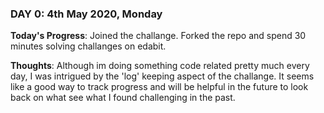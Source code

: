 ### DAY 0:  4th May 2020, Monday

**Today's Progress**: Joined the challange. Forked the repo and spend 30 minutes solving challanges on edabit.

**Thoughts**: Although im doing something code related pretty much every day, I was intrigued by the 'log' keeping aspect of the challange. It seems like a good way to track progress and will be helpful in the future to look back on what see what I found challenging in the past.

